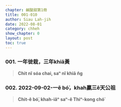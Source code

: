```yaml
---
chapter: 鹹酸甜第1冊
title: 001-010
author: Siau Lah-jih
date: 2022-08-01
category: chheh
show_chapter: 0
layout: post
toc: true
---
```


### 001. 一年徙栽，三年khiā黃
> **Chi̍t nî sóa chai, saⁿ nî khiā n̂g**

### 002. 2022-09-02-一ê bó͘，khah贏三ê天公祖
> **Chi̍t-ê bó͘, khah-iâⁿ saⁿ-ê Thiⁿ-kong chó͘**
